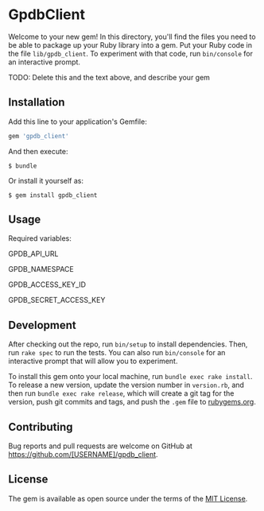 # GpdbClient

Welcome to your new gem! In this directory, you'll find the files you need to be able to package up your Ruby library into a gem. Put your Ruby code in the file `lib/gpdb_client`. To experiment with that code, run `bin/console` for an interactive prompt.

TODO: Delete this and the text above, and describe your gem

## Installation

Add this line to your application's Gemfile:

```ruby
gem 'gpdb_client'
```

And then execute:

    $ bundle

Or install it yourself as:

    $ gem install gpdb_client

## Usage

Required variables:

GPDB_API_URL

GPDB_NAMESPACE

GPDB_ACCESS_KEY_ID

GPDB_SECRET_ACCESS_KEY



## Development

After checking out the repo, run `bin/setup` to install dependencies. Then, run `rake spec` to run the tests. You can also run `bin/console` for an interactive prompt that will allow you to experiment.

To install this gem onto your local machine, run `bundle exec rake install`. To release a new version, update the version number in `version.rb`, and then run `bundle exec rake release`, which will create a git tag for the version, push git commits and tags, and push the `.gem` file to [rubygems.org](https://rubygems.org).

## Contributing

Bug reports and pull requests are welcome on GitHub at https://github.com/[USERNAME]/gpdb_client.

## License

The gem is available as open source under the terms of the [MIT License](https://opensource.org/licenses/MIT).
